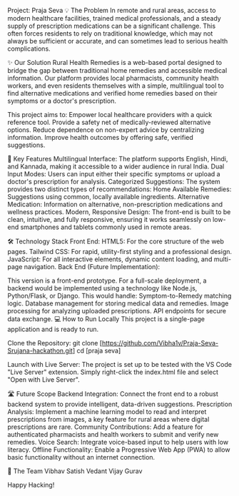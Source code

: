 
Project: Praja Seva
💡 The Problem
In remote and rural areas, access to modern healthcare facilities, trained medical professionals, and a steady supply of prescription medications can be a significant challenge. This often forces residents to rely on traditional knowledge, which may not always be sufficient or accurate, and can sometimes lead to serious health complications.

✨ Our Solution
Rural Health Remedies is a web-based portal designed to bridge the gap between traditional home remedies and accessible medical information. Our platform provides local pharmacists, community health workers, and even residents themselves with a simple, multilingual tool to find alternative medications and verified home remedies based on their symptoms or a doctor's prescription.

This project aims to:
Empower local healthcare providers with a quick reference tool.
Provide a safety net of medically-reviewed alternative options.
Reduce dependence on non-expert advice by centralizing information.
Improve health outcomes by offering safe, verified suggestions.

🚀 Key Features
Multilingual Interface: The platform supports English, Hindi, and Kannada, making it accessible to a wider audience in rural India.
Dual Input Modes: Users can input either their specific symptoms or upload a doctor's prescription for analysis.
Categorized Suggestions: The system provides two distinct types of recommendations:
Home Available Remedies: Suggestions using common, locally available ingredients.
Alternative Medication: Information on alternative, non-prescription medications and wellness practices.
Modern, Responsive Design: The front-end is built to be clean, intuitive, and fully responsive, ensuring it works seamlessly on low-end smartphones and tablets commonly used in remote areas.

🛠️ Technology Stack
Front End:
HTML5: For the core structure of the web pages.
Tailwind CSS: For rapid, utility-first styling and a professional design.
JavaScript: For all interactive elements, dynamic content loading, and multi-page navigation.
Back End (Future Implementation):

This version is a front-end prototype. For a full-scale deployment, a backend would be implemented using a technology like Node.js, Python/Flask, or Django. This would handle:
Symptom-to-Remedy matching logic.
Database management for storing medical data and remedies.
Image processing for analyzing uploaded prescriptions.
API endpoints for secure data exchange.
💻 How to Run Locally
This project is a single-page application and is ready to run.

Clone the Repository:
git clone [https://github.com/Vibha1v/Praja-Seva-Srujana-hackathon.git]
cd [praja seva]

Launch with Live Server:
The project is set up to be tested with the VS Code "Live Server" extension. Simply right-click the index.html file and select "Open with Live Server".

🛣️ Future Scope
Backend Integration: Connect the front end to a robust backend system to provide intelligent, data-driven suggestions.
Prescription Analysis: Implement a machine learning model to read and interpret prescriptions from images, a key feature for rural areas where digital prescriptions are rare.
Community Contributions: Add a feature for authenticated pharmacists and health workers to submit and verify new remedies.
Voice Search: Integrate voice-based input to help users with low literacy.
Offline Functionality: Enable a Progressive Web App (PWA) to allow basic functionality without an internet connection.

👥 The Team
Vibhav Satish
Vedant Vijay Gurav 

Happy Hacking!
